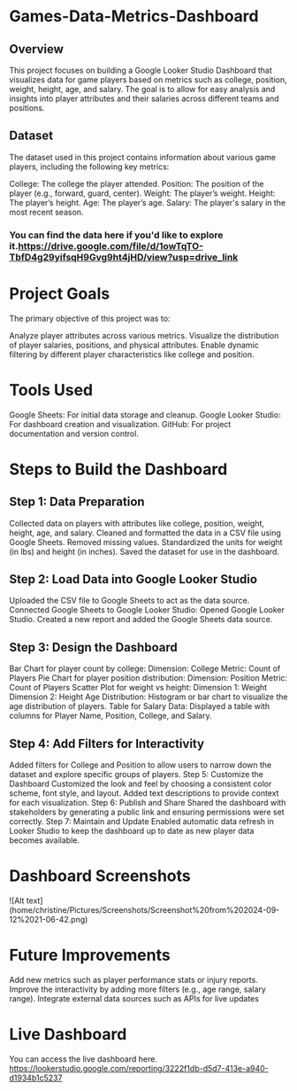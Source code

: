 # Games-Data-Metrics-Dashboard
## Overview
This project focuses on building a Google Looker Studio Dashboard that visualizes data for game players based on metrics such as college, position, weight, height, age, and salary. The goal is to allow for easy analysis and insights into player attributes and their salaries across different teams and positions.

## Dataset
The dataset used in this project contains information about various game players, including the following key metrics:

College: The college the player attended.
Position: The position of the player (e.g., forward, guard, center).
Weight: The player’s weight.
Height: The player’s height.
Age: The player’s age.
Salary: The player's salary in the most recent season.

### You can find the data here if you'd like to explore it.https://drive.google.com/file/d/1owTqTO-TbfD4g29yifsqH9Gvg9ht4jHD/view?usp=drive_link


# Project Goals
The primary objective of this project was to:

Analyze player attributes across various metrics.
Visualize the distribution of player salaries, positions, and physical attributes.
Enable dynamic filtering by different player characteristics like college and position.
# Tools Used
Google Sheets: For initial data storage and cleanup.
Google Looker Studio: For dashboard creation and visualization.
GitHub: For project documentation and version control.

# Steps to Build the Dashboard
## Step 1: Data Preparation
Collected data on players with attributes like college, position, weight, height, age, and salary.
Cleaned and formatted the data in a CSV file using Google Sheets.
Removed missing values.
Standardized the units for weight (in lbs) and height (in inches).
Saved the dataset for use in the dashboard.

## Step 2: Load Data into Google Looker Studio
Uploaded the CSV file to Google Sheets to act as the data source.
Connected Google Sheets to Google Looker Studio:
Opened Google Looker Studio.
Created a new report and added the Google Sheets data source.

## Step 3: Design the Dashboard
Bar Chart for player count by college:
Dimension: College
Metric: Count of Players
Pie Chart for player position distribution:
Dimension: Position
Metric: Count of Players
Scatter Plot for weight vs height:
Dimension 1: Weight
Dimension 2: Height
Age Distribution:
Histogram or bar chart to visualize the age distribution of players.
Table for Salary Data:
Displayed a table with columns for Player Name, Position, College, and Salary.

## Step 4: Add Filters for Interactivity
Added filters for College and Position to allow users to narrow down the dataset and explore specific groups of players.
Step 5: Customize the Dashboard
Customized the look and feel by choosing a consistent color scheme, font style, and layout.
Added text descriptions to provide context for each visualization.
Step 6: Publish and Share
Shared the dashboard with stakeholders by generating a public link and ensuring permissions were set correctly.
Step 7: Maintain and Update
Enabled automatic data refresh in Looker Studio to keep the dashboard up to date as new player data becomes available.

# Dashboard Screenshots
 ![Alt text] (home/christine/Pictures/Screenshots/Screenshot%20from%202024-09-12%2021-06-42.png)



# Future Improvements
Add new metrics such as player performance stats or injury reports.
Improve the interactivity by adding more filters (e.g., age range, salary range).
Integrate external data sources such as APIs for live updates

# Live Dashboard
You can access the live dashboard here.
https://lookerstudio.google.com/reporting/3222f1db-d5d7-413e-a940-d1934b1c5237

